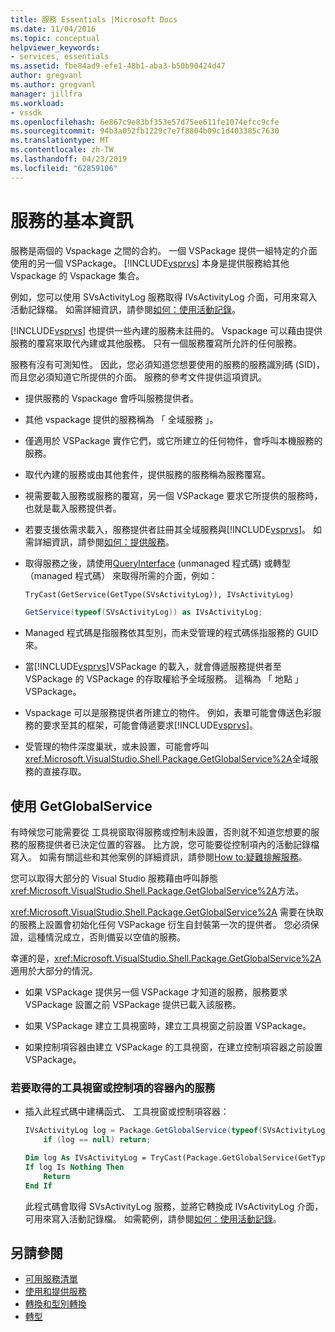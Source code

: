 ```yaml
---
title: 服務 Essentials |Microsoft Docs
ms.date: 11/04/2016
ms.topic: conceptual
helpviewer_keywords:
- services, essentials
ms.assetid: fbe84ad9-efe1-48b1-aba3-b50b90424d47
author: gregvanl
ms.author: gregvanl
manager: jillfra
ms.workload:
- vssdk
ms.openlocfilehash: 6e867c9e83bf353e57d75ee611fe1074efcc9cfe
ms.sourcegitcommit: 94b3a052fb1229c7e7f8804b09c1d403385c7630
ms.translationtype: MT
ms.contentlocale: zh-TW
ms.lasthandoff: 04/23/2019
ms.locfileid: "62859106"
---
```

# <a name="service-essentials"></a>服務的基本資訊
服務是兩個的 Vspackage 之間的合約。 一個 VSPackage 提供一組特定的介面使用的另一個 VSPackage。 [!INCLUDE[vsprvs](../../code-quality/includes/vsprvs_md.md)] 本身是提供服務給其他 Vspackage 的 Vspackage 集合。

 例如，您可以使用 SVsActivityLog 服務取得 IVsActivityLog 介面，可用來寫入活動記錄檔。 如需詳細資訊，請參閱[如何：使用活動記錄](../../extensibility/how-to-use-the-activity-log.md)。

 [!INCLUDE[vsprvs](../../code-quality/includes/vsprvs_md.md)] 也提供一些內建的服務未註冊的。 Vspackage 可以藉由提供服務的覆寫來取代內建或其他服務。 只有一個服務覆寫所允許的任何服務。

 服務有沒有可測知性。 因此，您必須知道您想要使用的服務的服務識別碼 (SID)，而且您必須知道它所提供的介面。 服務的參考文件提供這項資訊。

- 提供服務的 Vspackage 會呼叫服務提供者。

- 其他 vspackage 提供的服務稱為 「 全域服務 」。

- 僅適用於 VSPackage 實作它們，或它所建立的任何物件，會呼叫本機服務的服務。

- 取代內建的服務或由其他套件，提供服務的服務稱為服務覆寫。

- 視需要載入服務或服務的覆寫，另一個 VSPackage 要求它所提供的服務時，也就是載入服務提供者。

- 若要支援依需求載入，服務提供者註冊其全域服務與[!INCLUDE[vsprvs](../../code-quality/includes/vsprvs_md.md)]。 如需詳細資訊，請參閱[如何：提供服務](../../extensibility/how-to-provide-a-service.md)。

- 取得服務之後，請使用[QueryInterface](/cpp/atl/queryinterface) (unmanaged 程式碼) 或轉型 （managed 程式碼） 來取得所需的介面，例如：

  ```vb
  TryCast(GetService(GetType(SVsActivityLog)), IVsActivityLog)
  ```

  ```csharp
  GetService(typeof(SVsActivityLog)) as IVsActivityLog;
  ```

- Managed 程式碼是指服務依其型別，而未受管理的程式碼係指服務的 GUID 來。

- 當[!INCLUDE[vsprvs](../../code-quality/includes/vsprvs_md.md)]VSPackage 的載入，就會傳遞服務提供者至 VSPackage 的 VSPackage 的存取權給予全域服務。 這稱為 「 地點 」 VSPackage。

- Vspackage 可以是服務提供者所建立的物件。 例如，表單可能會傳送色彩服務的要求至其的框架，可能會傳遞要求[!INCLUDE[vsprvs](../../code-quality/includes/vsprvs_md.md)]。

- 受管理的物件深度巢狀，或未設置，可能會呼叫<xref:Microsoft.VisualStudio.Shell.Package.GetGlobalService%2A>全域服務的直接存取。

<a name="how-to-use-getglobalservice"></a>

## <a name="use-getglobalservice"></a>使用 GetGlobalService

有時候您可能需要從 工具視窗取得服務或控制未設置，否則就不知道您想要的服務的服務提供者已決定位置的容器。 比方說，您可能要從控制項內的活動記錄檔寫入。 如需有關這些和其他案例的詳細資訊，請參閱[How to:疑難排解服務](../../extensibility/how-to-troubleshoot-services.md)。

您可以取得大部分的 Visual Studio 服務藉由呼叫靜態<xref:Microsoft.VisualStudio.Shell.Package.GetGlobalService%2A>方法。

<xref:Microsoft.VisualStudio.Shell.Package.GetGlobalService%2A> 需要在快取的服務上設置會初始化任何 VSPackage 衍生自封裝第一次的提供者。 您必須保證，這種情況成立，否則備妥以空值的服務。

幸運的是，<xref:Microsoft.VisualStudio.Shell.Package.GetGlobalService%2A>適用於大部分的情況。

- 如果 VSPackage 提供另一個 VSPackage 才知道的服務，服務要求 VSPackage 設置之前 VSPackage 提供已載入該服務。

- 如果 VSPackage 建立工具視窗時，建立工具視窗之前設置 VSPackage。

- 如果控制項容器由建立 VSPackage 的工具視窗，在建立控制項容器之前設置 VSPackage。

### <a name="to-get-a-service-from-within-a-tool-window-or-control-container"></a>若要取得的工具視窗或控制項的容器內的服務

- 插入此程式碼中建構函式、 工具視窗或控制項容器：

    ```csharp
    IVsActivityLog log = Package.GetGlobalService(typeof(SVsActivityLog)) as IVsActivityLog;
        if (log == null) return;
    ```

    ```vb
    Dim log As IVsActivityLog = TryCast(Package.GetGlobalService(GetType(SVsActivityLog)), IVsActivityLog)
    If log Is Nothing Then
        Return
    End If
    ```

    此程式碼會取得 SVsActivityLog 服務，並將它轉換成 IVsActivityLog 介面，可用來寫入活動記錄檔。 如需範例，請參閱[如何：使用活動記錄](../../extensibility/how-to-use-the-activity-log.md)。

## <a name="see-also"></a>另請參閱

- [可用服務清單](../../extensibility/internals/list-of-available-services.md)
- [使用和提供服務](../../extensibility/using-and-providing-services.md)
- [轉換和型別轉換](/dotnet/csharp/programming-guide/types/casting-and-type-conversions)
- [轉型](/cpp/cpp/casting)